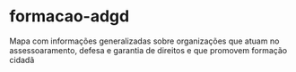 # formacao-adgd
Mapa com informações generalizadas sobre organizações que atuam no assessoaramento, defesa e garantia de direitos e que promovem formação cidadã
